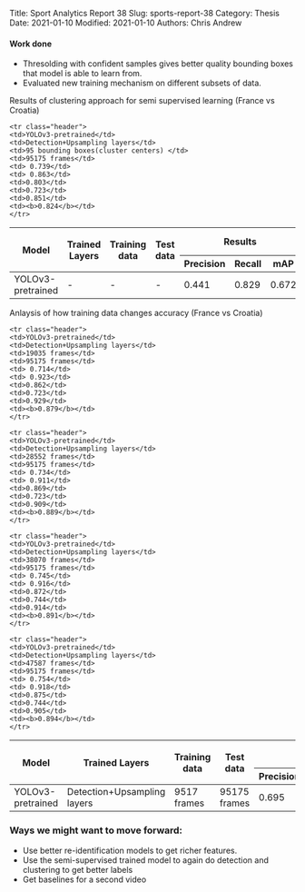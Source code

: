 Title: Sport Analytics Report 38
Slug: sports-report-38
Category: Thesis
Date: 2021-01-10
Modified: 2021-01-10
Authors: Chris Andrew

#### Work done
- Thresolding with confident samples gives better quality bounding boxes that model is able to learn from.
- Evaluated new training mechanism on different subsets of data.


Results of clustering approach for semi supervised learning (France vs Croatia)

<table class="table table-bordered table-hover">
  <thead>
    <tr class="header">
      <th rowspan="2">Model</th>
      <th rowspan="2">Trained Layers</th>
      <th rowspan="2">Training data</th>
      <th rowspan="2">Test data</th>
      <th colspan="3">Results</th>
      <th colspan="3">FP Pruning <br> (GMM + Kmeans)</th>
    </tr>
    <tr class="header">
      <th>Precision</th>
      <th>Recall</th>
      <th>mAP</th>
      <th>Precision</th>
      <th>Recall</th>
      <th>mAP</th>
    </tr>
  </thead>
  <tbody>
    <tr class="header">
    <td>YOLOv3-pretrained</td>
    <td>-</td>
    <td>-</td>
    <td>-</td>
    <td>0.441</td>
    <td>0.829</td>
    <td>0.672</td>
    <td>0.602</td>
    <td>0.858</td>
    <td><b>0.763</b></td>
    </tr>

    <tr class="header">
    <td>YOLOv3-pretrained</td>
    <td>Detection+Upsampling layers</td>
    <td>95 bounding boxes(cluster centers) </td>
    <td>95175 frames</td>
    <td> 0.739</td>
    <td> 0.863</td>
    <td>0.803</td>
    <td>0.723</td>
    <td>0.851</td>
    <td><b>0.824</b></td>
    </tr>
  </tbody>
</table>


Anlaysis of how training data changes accuracy (France vs Croatia)

<table class="table table-bordered table-hover">
  <thead>
    <tr class="header">
      <th rowspan="2">Model</th>
      <th rowspan="2">Trained Layers</th>
      <th rowspan="2">Training data</th>
      <th rowspan="2">Test data</th>
      <th colspan="3">Results</th>
      <th colspan="3">FP Pruning <br> (GMM + Kmeans)</th>
    </tr>
    <tr class="header">
      <th>Precision</th>
      <th>Recall</th>
      <th>mAP</th>
      <th>Precision</th>
      <th>Recall</th>
      <th>mAP</th>
    </tr>
  </thead>
  <tbody>
    <tr class="header">
    <td>YOLOv3-pretrained</td>
    <td>Detection+Upsampling layers</td>
    <td>9517 frames</td>
    <td>95175 frames</td>
    <td> 0.695</td>
    <td> 0.911</td>
    <td>0.852</td>
    <td>0.744</td>
    <td>0.931</td>
    <td><b>0.878</b></td>
    </tr>

    <tr class="header">
    <td>YOLOv3-pretrained</td>
    <td>Detection+Upsampling layers</td>
    <td>19035 frames</td>
    <td>95175 frames</td>
    <td> 0.714</td>
    <td> 0.923</td>
    <td>0.862</td>
    <td>0.723</td>
    <td>0.929</td>
    <td><b>0.879</b></td>
    </tr>

    <tr class="header">
    <td>YOLOv3-pretrained</td>
    <td>Detection+Upsampling layers</td>
    <td>28552 frames</td>
    <td>95175 frames</td>
    <td> 0.734</td>
    <td> 0.911</td>
    <td>0.869</td>
    <td>0.723</td>
    <td>0.909</td>
    <td><b>0.889</b></td>
    </tr>

    <tr class="header">
    <td>YOLOv3-pretrained</td>
    <td>Detection+Upsampling layers</td>
    <td>38070 frames</td>
    <td>95175 frames</td>
    <td> 0.745</td>
    <td> 0.916</td>
    <td>0.872</td>
    <td>0.744</td>
    <td>0.914</td>
    <td><b>0.891</b></td>
    </tr>

    <tr class="header">
    <td>YOLOv3-pretrained</td>
    <td>Detection+Upsampling layers</td>
    <td>47587 frames</td>
    <td>95175 frames</td>
    <td> 0.754</td>
    <td> 0.918</td>
    <td>0.875</td>
    <td>0.744</td>
    <td>0.905</td>
    <td><b>0.894</b></td>
    </tr>
  </tbody>
</table>


### Ways we might want to move forward:
- Use better re-identification models to get richer features.
- Use the semi-supervised trained model to again do detection and clustering to get better labels
- Get baselines for a second video
